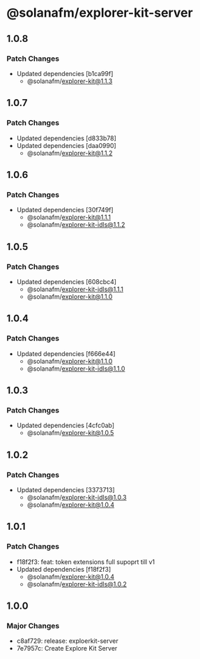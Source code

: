 # @solanafm/explorer-kit-server

## 1.0.8

### Patch Changes

- Updated dependencies [b1ca99f]
  - @solanafm/explorer-kit@1.1.3

## 1.0.7

### Patch Changes

- Updated dependencies [d833b78]
- Updated dependencies [daa0990]
  - @solanafm/explorer-kit@1.1.2

## 1.0.6

### Patch Changes

- Updated dependencies [30f749f]
  - @solanafm/explorer-kit@1.1.1
  - @solanafm/explorer-kit-idls@1.1.2

## 1.0.5

### Patch Changes

- Updated dependencies [608cbc4]
  - @solanafm/explorer-kit-idls@1.1.1
  - @solanafm/explorer-kit@1.1.0

## 1.0.4

### Patch Changes

- Updated dependencies [f666e44]
  - @solanafm/explorer-kit@1.1.0
  - @solanafm/explorer-kit-idls@1.1.0

## 1.0.3

### Patch Changes

- Updated dependencies [4cfc0ab]
  - @solanafm/explorer-kit@1.0.5

## 1.0.2

### Patch Changes

- Updated dependencies [3373713]
  - @solanafm/explorer-kit-idls@1.0.3
  - @solanafm/explorer-kit@1.0.4

## 1.0.1

### Patch Changes

- f18f2f3: feat: token extensions full supoprt till v1
- Updated dependencies [f18f2f3]
  - @solanafm/explorer-kit@1.0.4
  - @solanafm/explorer-kit-idls@1.0.2

## 1.0.0

### Major Changes

- c8af729: release: exploerkit-server
- 7e7957c: Create Explore Kit Server
